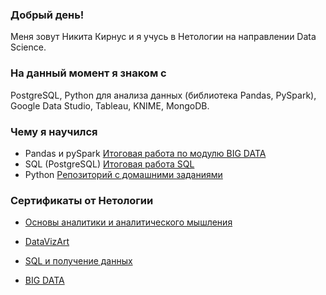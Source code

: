 ### Добрый день!

Меня зовут Никита Кирнус и я учусь в Нетологии на направлении Data Science.

### На данный момент я знаком с

PostgreSQL, Python для анализа данных (библиотека Pandas, PySpark), Google Data Studio, Tableau, KNIME, MongoDB.

### Чему я научился

* Pandas и pySpark [Итоговая работа по модулю BIG DATA](https://github.com/MrKirnus/BIG-DATA)
* SQL (PostgreSQL) [Итоговая работа SQL](https://github.com/MrKirnus/sql_final)
* Python [Репозиторий с домашними заданиями](https://github.com/MrKirnus/Python)



### Сертификаты от Нетологии

* [Основы аналитики и аналитического мышления](https://github.com/MrKirnus/Nikita-Kirnus/blob/main/Fundamentals%20of%20analytics%20-%20certificate.pdf)

* [DataVizArt](https://github.com/MrKirnus/Nikita-Kirnus/blob/main/DataVizArt%20-%20certificate.pdf)

* [SQL и получение данных](https://github.com/MrKirnus/Nikita-Kirnus/blob/main/SQL-certificate.pdf)

* [BIG DATA](https://github.com/MrKirnus/Nikita-Kirnus/blob/main/BIG%20DATA%20-%20certificate.pdf)
